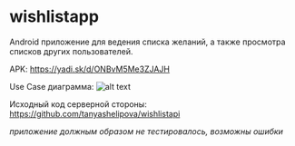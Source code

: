 # wishlistapp
Android приложение для ведения списка желаний, а также просмотра списков других пользователей.

APK: https://yadi.sk/d/ONBvM5Me3ZJAJH

Use Case диаграмма:
![alt text](https://i.imgur.com/0ExySQf.png)

Исходный код серверной стороны: https://github.com/tanyashelipova/wishlistapi

*приложение должным образом не тестировалось, возможны ошибки*
